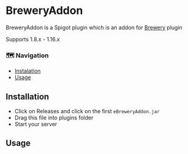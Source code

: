 # BreweryAddon
BreweryAddon is a Spigot plugin which is an addon for [Brewery](https://dev.bukkit.org/projects/brewery) plugin

Supports 1.8.x - 1.16.x

### :world_map: Navigation
- [Instalation](https://github.com/EpicPlayerA10/BreweryAddon#installation)
- [Usage](https://github.com/EpicPlayerA10/BreweryAddon#usage)

## Installation
- Click on Releases and click on the first `eBreweryAddon.jar`
- Drag this file into plugins folder
- Start your server

## Usage

